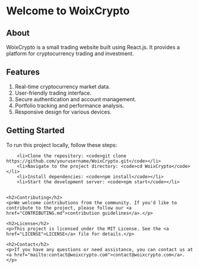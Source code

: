    <h1>Welcome to WoixCrypto</h1>
    <h2>About</h2>
    <p>WoixCrypto is a small trading website built using React.js. It provides a platform for cryptocurrency trading and investment.</p>
    <h2>Features</h2>
<ol>
        <li>Real-time cryptocurrency market data.</li>
        <li>User-friendly trading interface.</li>
        <li>Secure authentication and account management.</li>
        <li>Portfolio tracking and performance analysis.</li>
        <li>Responsive design for various devices.</li>
</ol>
    <h2>Getting Started</h2>
    <p>To run this project locally, follow these steps:</p>

        <li>Clone the repository: <code>git clone https://github.com/yourusername/WoixCrypto.git</code></li>
        <li>Navigate to the project directory: <code>cd WoixCrypto</code></li>
        <li>Install dependencies: <code>npm install</code></li>
        <li>Start the development server: <code>npm start</code></li>
  

    <h2>Contributing</h2>
    <p>We welcome contributions from the community. If you'd like to contribute to the project, please follow our <a href="CONTRIBUTING.md">contribution guidelines</a>.</p>

    <h2>License</h2>
    <p>This project is licensed under the MIT License. See the <a href="LICENSE">LICENSE</a> file for details.</p>

    <h2>Contact</h2>
    <p>If you have any questions or need assistance, you can contact us at <a href="mailto:contact@woixcrypto.com">contact@woixcrypto.com</a>.</p>
